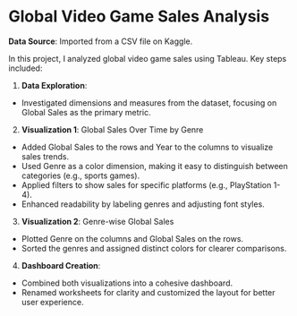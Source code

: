 # Global Video Game Sales Analysis #

**Data Source**: Imported from a CSV file on Kaggle.

In this project, I analyzed global video game sales using Tableau. Key steps included:

1. **Data Exploration**:
- Investigated dimensions and measures from the dataset, focusing on Global Sales as the primary metric.

2. **Visualization 1**: Global Sales Over Time by Genre
- Added Global Sales to the rows and Year to the columns to visualize sales trends.
- Used Genre as a color dimension, making it easy to distinguish between categories (e.g., sports games).
- Applied filters to show sales for specific platforms (e.g., PlayStation 1-4).
- Enhanced readability by labeling genres and adjusting font styles.

3. **Visualization 2**: Genre-wise Global Sales
- Plotted Genre on the columns and Global Sales on the rows.
- Sorted the genres and assigned distinct colors for clearer comparisons.

4. **Dashboard Creation**:
- Combined both visualizations into a cohesive dashboard.
- Renamed worksheets for clarity and customized the layout for better user experience.
